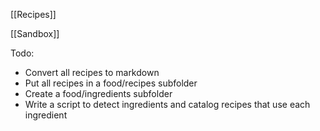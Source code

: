 [[Recipes]]

[[Sandbox]]

Todo:

* Convert all recipes to markdown
* Put all recipes in a food/recipes subfolder
* Create a food/ingredients subfolder
* Write a script to detect ingredients and catalog recipes that use each ingredient